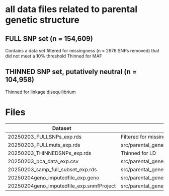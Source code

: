 # all data files related to parental genetic structure 

## FULL SNP set (n = 154,609)
Contains a data set filtered for missingness (n = 2976 SNPs removed) that did not meet a 10% threshold
Thinned for MAF

## THINNED SNP set, putatively neutral (n = 104,958)
Thinned for linkage disequilibrium 

# Files

| Dataset    | Description | Created in |
| -------- | ------- | ------- |
| 20250203_FULLSNPs_exp.rds  | Filtered for missingness and thinned for MAF | src/parental_genetics/genotypes_experimental.R  |
| 20250203_FULLmuts_exp.rds  |  src/parental_genetics/genotypes_experimental.R  |
| 20250203_THINNEDSNPs_exp.rds  | Thinned for LD | src/parental_genetics/genotypes_experimental.R  |
| 20250203_pca_data_exp.csv  |  src/parental_genetics/genotypes_experimental.R  |
| 20250203_samp_full_subset_exp.rds  |  src/parental_genetics/genotypes_experimental.R |
| 20250204geno_imputedfile_exp.geno  |  src/parental_genetics/exp_structure_analysis.R  |
| 20250204geno_imputedfile_exp.snmfProject  |  src/parental_genetics/exp_structure_analysis.R  |

